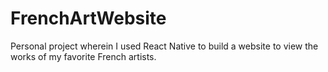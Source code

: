 # FrenchArtWebsite
Personal project wherein I used React Native to build a website to view the works of my favorite French artists.
